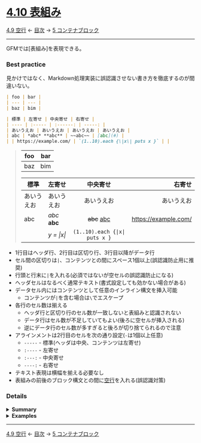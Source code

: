 # [4.10 表組み](https://higuma.github.io/github-flabored-markdown/#tables-extension-)

[4.9 空行](blank-lines.md)
← [目次](index.md) →
[5 コンテナブロック](container-blocks.md)

------------------------------------------------------------------------

GFMでは[表組み]を表現できる。

### Best practice

見かけではなく、Markdown処理実装に誤認識させない書き方を徹底するのが間違いない。

```markdown
| foo | bar |
| --- | --- |
| baz | bim |

| 標準 | 左寄せ | 中央寄せ | 右寄せ |
| ---- | :----- | :------: | -----: |
| あいうえお | あいうえお | あいうえお | あいうえお |
| abc | *abc* **abc** | ~~abc~~ | [abc](#) |
| | https://example.com/ | `(1..10).each {\|x\| puts x }` | |
```

> | foo | bar |
> | --- | --- |
> | baz | bim |
> 
> | 標準 | 左寄せ | 中央寄せ | 右寄せ |
> | ---- | :----- | :------: | -----: |
> | あいうえお | あいうえお | あいうえお | あいうえお |
> | abc | *abc* **abc** | ~~abc~~ [abc](#) | https://example.com/ |
> | | _y = \|x\|_ | `(1..10).each {\|x\| puts x }` | |

* 1行目はヘッダ行、2行目は区切り行、3行目以降がデータ行
* セル間の区切りは`|`、コンテンツとの間にスペース1個以上(誤認識防止用に推奨)
* 行頭と行末に`|`を入れる(必須ではないが空セルの誤認識防止になる)
* ヘッダセルはなるべく通常テキスト(書式設定しても効かない場合がある)
* データセル内にはコンテンツとして任意のインライン構文を挿入可能
    * コンテンツが`|`を含む場合は`\`でエスケープ
* 各行のセル数は揃える
    * ヘッダ行と区切り行のセル数が一致しないと表組みと認識されない
    * データ行はセル数が不足していてもよい(後ろに空セルが挿入される)
    * 逆にデータ行のセル数が多すぎると後ろが切り捨てられるので注意
* アラインメントは2行目のセルを次の通り設定(`-`は1個以上任意)
    * `-----` - 標準(ヘッダは中央、コンテンツは左寄せ)
    * `:----` - 左寄せ
    * `:---:` - 中央寄せ
    * `----:` - 右寄せ
* テキスト表現は横幅を揃える必要なし
* 表組みの前後のブロック構文との間に[空行]を入れる(誤認識対策)

### Details

<details>
<summary><strong>Summary</strong></summary>

より詳しい仕様は次の通り。

* 1行目はヘッダ行(header row)
* 2行目は区切り行(delimiter row)
* 3行目以降がデータ行(data rows)
* セル間の区切りは`|`
    * コンテンツとの間に1個以上スペースを挿入(必須ではないが誤認識防止用に推奨)
* ヘッダセルとデータセル内にはコンテンツとして任意のインライン構文を挿入可能
    * ただしヘッダセルは最初から強調表示してあるので設定が効かない場合があるので注意
    * コンテンツが`|`を含む場合は`\`でエスケープ
* 行頭と行末の`|`は基本的に不要、ただしあった方がよい(空セルの誤認識防止になる)
* ヘッダ行と区切り行のセル数は一致していなければならない
    * 一致しない場合は表組みではないとして文法解析し直す(多くの場合[パラグラフ]と認識)
    * データ行のセル数が不足する場合は後ろに空セルを追加
    * データ行のセル数の方が多い場合は切り捨て
* アラインメントは区切り行のセルを次の通り設定(`-`は1個以上任意)
    * `-----` - 標準(ヘッダは中央、コンテンツは左寄せ)
    * `:----` - 左寄せ
    * `:---:` - 中央寄せ
    * `----:` - 右寄せ
* テキスト表現は横幅を揃える必要なし
* 表組みの前後にあるブロック構文は、正しく判別できれば[空行]不要(ただし入れた方が確実)

> 最後の「正しく判別できれば...」という部分が厄介で、GitHubのMarkdown実装はGFM仕様からさらに日常的に手を加えて調整している。そのため「仕様書通り」であっても意図通りに出力する保証はない。我々利用者側としては、誤認識させないような書き方を徹底するしかない。

</details>

<details>
<summary><strong>Examples</strong></summary>

TODO

</details>

------------------------------------------------------------------------

[4.9 空行](blank-lines.md)
← [目次](index.md) →
[5 コンテナブロック](container-blocks.md)

[ATX]: https://en.wikipedia.org/wiki/Aaron_Swartz#atx
[ATX headings]: #42-atx-headings
[コードフェンス]: https://higuma.github.io/github-flabored-markdown/#code-fence
[CommonMark]: https://commonmark.org/
[info string]: https://higuma.github.io/github-flabored-markdown/#info-string
[Markdown]: https://ja.wikipedia.org/wiki/Markdown
[Setext]: https://en.wikipedia.org/wiki/Setext
[Setext heading]: #43-setext-headings
[インデント方式コードブロック]: #44-indented-code-blocks
[インライン]: inlines.md
[コードフェンス]: https://higuma.github.io/github-flabored-markdown/#code-fence
[シンタックスハイライト]: https://ja.wikipedia.org/シンタックスハイライト
[フェンスドコードブロック]: #45-fenced-code-blocks
[リスト]: container-blocks.md#54-lists
[リンク]: https://higuma.github.io/github-flabored-markdown/#links
[リンク参照定義]: https://higuma.github.io/github-flabored-markdown/#link-reference-definition
[リンクラベル]: https://higuma.github.io/github-flabored-markdown/#link-label
[リンク先]: https://higuma.github.io/github-flabored-markdown/#link-destination
[リンクタイトル]: https://higuma.github.io/github-flabored-markdown/#link-title
[パラグラフ]: #48-paragraphs
[空行]: #49-blank-lines
[空白文字]: https://higuma.github.io/github-flabored-markdown/#whitespace-character
[正規表現]: https://deeloper.mozilla.org/ja/docs/Web/JavaScript/Guide/Regular_Expressions
[見出し]: #42-atx-headings
